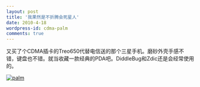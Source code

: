 ```yaml
---
layout: post
title: '我果然是不折腾会死星人'
date: 2010-4-18
wordpress-id: cdma-palm
comments: true
---
```

<p>又买了个CDMA插卡的Treo650代替电信送的那个三星手机。磨砂外壳手感不错，键盘也不错。就当收藏一款经典的PDA吧。DiddleBug和Zdic还是会经常使用的。</p>  <p><a title="palm" href="http://www.flickr.com/photos/42183992@N05/4529782687/"><img border="0" alt="palm" src="http://ac4.farm3.static.flickr.com/4058/4529782687_41c131d3c9.jpg" /></a></p>
